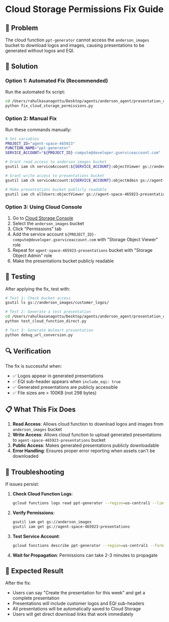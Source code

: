 # Cloud Storage Permissions Fix Guide

## 🎯 **Problem**
The cloud function `ppt-generator` cannot access the `anderson_images` bucket to download logos and images, causing presentations to be generated without logos and EQI.

## 🔧 **Solution**

### **Option 1: Automated Fix (Recommended)**
Run the automated fix script:
```bash
cd /Users/rahulkasanagottu/Desktop/agents/anderson_agent/presentation_chatbot
python fix_cloud_storage_permissions.py
```

### **Option 2: Manual Fix**
Run these commands manually:

```bash
# Set variables
PROJECT_ID="agent-space-465923"
FUNCTION_NAME="ppt-generator"
SERVICE_ACCOUNT="${PROJECT_ID}-compute@developer.gserviceaccount.com"

# Grant read access to anderson_images bucket
gsutil iam ch serviceAccount:${SERVICE_ACCOUNT}:objectViewer gs://anderson_images

# Grant write access to presentations bucket
gsutil iam ch serviceAccount:${SERVICE_ACCOUNT}:objectAdmin gs://agent-space-465923-presentations

# Make presentations bucket publicly readable
gsutil iam ch allUsers:objectViewer gs://agent-space-465923-presentations
```

### **Option 3: Using Cloud Console**
1. Go to [Cloud Storage Console](https://console.cloud.google.com/storage)
2. Select the `anderson_images` bucket
3. Click "Permissions" tab
4. Add the service account `${PROJECT_ID}-compute@developer.gserviceaccount.com` with "Storage Object Viewer" role
5. Repeat for `agent-space-465923-presentations` bucket with "Storage Object Admin" role
6. Make the presentations bucket publicly readable

## 🧪 **Testing**

After applying the fix, test with:

```bash
# Test 1: Check bucket access
gsutil ls gs://anderson_images/customer_logos/

# Test 2: Generate a test presentation
cd /Users/rahulkasanagottu/Desktop/agents/anderson_agent/presentation_chatbot
python test_cloud_function_direct.py

# Test 3: Generate Walmart presentation
python debug_url_conversion.py
```

## 🔍 **Verification**

The fix is successful when:
- ✅ Logos appear in generated presentations
- ✅ EQI sub-header appears when `include_eqi: true`
- ✅ Generated presentations are publicly accessible
- ✅ File sizes are > 100KB (not 298 bytes)

## 📋 **What This Fix Does**

1. **Read Access**: Allows cloud function to download logos and images from `anderson_images` bucket
2. **Write Access**: Allows cloud function to upload generated presentations to `agent-space-465923-presentations` bucket
3. **Public Access**: Makes generated presentations publicly downloadable
4. **Error Handling**: Ensures proper error reporting when assets can't be downloaded

## 🚨 **Troubleshooting**

If issues persist:

1. **Check Cloud Function Logs**:
   ```bash
   gcloud functions logs read ppt-generator --region=us-central1 --limit=50
   ```

2. **Verify Permissions**:
   ```bash
   gsutil iam get gs://anderson_images
   gsutil iam get gs://agent-space-465923-presentations
   ```

3. **Test Service Account**:
   ```bash
   gcloud functions describe ppt-generator --region=us-central1 --format='value(serviceAccountEmail)'
   ```

4. **Wait for Propagation**: Permissions can take 2-3 minutes to propagate

## 🎉 **Expected Result**

After the fix:
- Users can say "Create the presentation for this week" and get a complete presentation
- Presentations will include customer logos and EQI sub-headers
- All presentations will be automatically saved to Cloud Storage
- Users will get direct download links that work immediately
